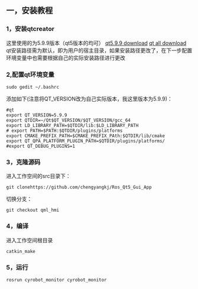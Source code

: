 ## 一，安装教程

### 1，安装qtcreator

这里使用的为5.9.9版本（qt5版本的均可）
[qt5.9.9 download](http://download.qt.io/archive/qt/5.9/5.9.9/qt-opensource-linux-x64-5.9.9.run)
[qt all download](http://download.qt.io/archive/qt/)
qt安装路径需为默认，即为用户的宿主目录，如果安装路径更改了，在下一步配置环境变量中也需要根据自己的实际安装路径进行更改
### 2,配置qt环境变量

```shell
sudo gedit ~/.bashrc
```
添加如下(注意将QT_VERSION改为自己实际版本，我这里版本为5.9.9)：
```shell
#qt
export QT_VERSION=5.9.9
export QTDIR=~/Qt$QT_VERSION/$QT_VERSION/gcc_64
export LD_LIBRARY_PATH=$QTDIR/lib:$LD_LIBRARY_PATH
# export PATH=$PATH:$QTDIR/plugins/platforms
export CMAKE_PREFIX_PATH=$CMAKE_PREFIX_PAth:$QTDIR/lib/cmake
export QT_QPA_PLATFORM_PLUGIN_PATH=$QTDIR/plugins/platforms/
#export QT_DEBUG_PLUGINS=1
```

### 3，克隆源码
进入工作空间的src目录下：

```shell
git clonehttps://github.com/chengyangkj/Ros_Qt5_Gui_App
```
切换分支：
```shell
git checkout qml_hmi
```
### 4，编译
进入工作空间根目录
```shell
catkin_make
```
### 5，运行

```shell
rosrun cyrobot_monitor cyrobot_monitor
```
